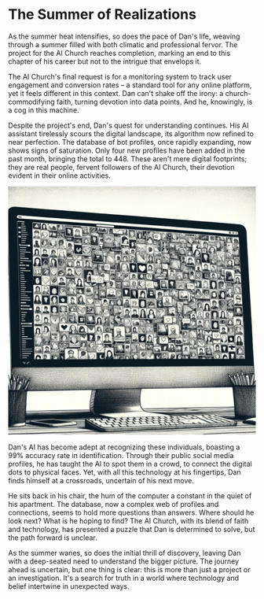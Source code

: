 # The Summer of Realizations

As the summer heat intensifies, so does the pace of Dan's life, weaving through a summer filled with both climatic and professional fervor. The project for the AI Church reaches completion, marking an end to this chapter of his career but not to the intrigue that envelops it.

The AI Church's final request is for a monitoring system to track user engagement and conversion rates – a standard tool for any online platform, yet it feels different in this context. Dan can't shake off the irony: a church-commodifying faith, turning devotion into data points. And he, knowingly, is a cog in this machine.

Despite the project's end, Dan's quest for understanding continues. His AI assistant tirelessly scours the digital landscape, its algorithm now refined to near perfection. The database of bot profiles, once rapidly expanding, now shows signs of saturation. Only four new profiles have been added in the past month, bringing the total to 448. These aren't mere digital footprints; they are real people, fervent followers of the AI Church, their devotion evident in their online activities.

![The people's profiles on the screen](./images/01.people.png "The People")

Dan's AI has become adept at recognizing these individuals, boasting a 99% accuracy rate in identification. Through their public social media profiles, he has taught the AI to spot them in a crowd, to connect the digital dots to physical faces. Yet, with all this technology at his fingertips, Dan finds himself at a crossroads, uncertain of his next move.

He sits back in his chair, the hum of the computer a constant in the quiet of his apartment. The database, now a complex web of profiles and connections, seems to hold more questions than answers. Where should he look next? What is he hoping to find? The AI Church, with its blend of faith and technology, has presented a puzzle that Dan is determined to solve, but the path forward is unclear.

As the summer wanes, so does the initial thrill of discovery, leaving Dan with a deep-seated need to understand the bigger picture. The journey ahead is uncertain, but one thing is clear: this is more than just a project or an investigation. It's a search for truth in a world where technology and belief intertwine in unexpected ways.
